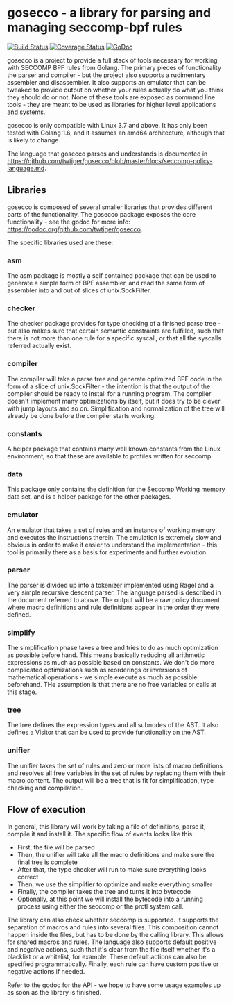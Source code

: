 # gosecco - a library for parsing and managing seccomp-bpf rules

[![Build Status](https://travis-ci.org/twtiger/gosecco.svg?branch=master)](https://travis-ci.org/twtiger/gosecco)
[![Coverage Status](https://coveralls.io/repos/github/twtiger/gosecco/badge.svg?branch=master)](https://coveralls.io/github/twtiger/gosecco?branch=master)
[![GoDoc](https://godoc.org/github.com/twtiger/gosecco?status.svg)](https://godoc.org/github.com/twtiger/gosecco)

gosecco is a project to provide a full stack of tools necessary for working with SECCOMP BPF rules from Golang. The primary pieces of functionality the parser and compiler - but the project also supports a rudimentary assembler and disassembler. It also supports an emulator that can be tweaked to provide output on whether your rules actually do what you think they should do or not. None of these tools are exposed as command line tools - they are meant to be used as libraries for higher level applications and systems.

gosecco is only compatible with Linux 3.7 and above. It has only been tested with Golang 1.6, and it assumes an amd64 architecture, although that is likely to change.

The language that gosecco parses and understands is documented in https://github.com/twtiger/gosecco/blob/master/docs/seccomp-policy-language.md.

## Libraries

gosecco is composed of several smaller libraries that provides different parts of the functionality. The gosecco package exposes the core functionality - see the godoc for more info: https://godoc.org/github.com/twtiger/gosecco.

The specific libraries used are these:

### asm

The asm package is mostly a self contained package that can be used to generate a simple form of BPF assembler, and read the same form of assembler into and out of slices of unix.SockFilter.

### checker

The checker package provides for type checking of a finished parse tree - but also makes sure that certain semantic constraints are fulfilled, such that there is not more than one rule for a specific syscall, or that all the syscalls referred actually exist.

### compiler

The compiler will take a parse tree and generate optimized BPF code in the form of a slice of unix.SockFilter - the intention is that the output of the compiler should be ready to install for a running program. The compiler doesn't implement many optimizations by itself, but it does try to be clever with jump layouts and so on. Simplification and normalization of the tree will already be done before the compiler starts working.

### constants

A helper package that contains many well known constants from the Linux environment, so that these are available to profiles written for seccomp.

### data

This package only contains the definition for the Seccomp Working memory data set, and is a helper package for the other packages.

### emulator

An emulator that takes a set of rules and an instance of working memory and executes the instructions therein. The emulation is extremely slow and obvious in order to make it easier to understand the implementation - this tool is primarily there as a basis for experiments and further evolution.

### parser

The parser is divided up into a tokenizer implemented using Ragel and a very simple recursive descent parser. The language parsed is described in the document referred to above. The output will be a raw policy document where macro definitions and rule definitions appear in the order they were defined.

### simplify

The simplification phase takes a tree and tries to do as much optimization as possible before hand. This means basically reducing all arithmetic expressions as much as possible based on constants. We don't do more complicated optimizations such as reorderings or inversions of mathematical operations - we simple execute as much as possible beforehand. THe assumption is that there are no free variables or calls at this stage.

### tree

The tree defines the expression types and all subnodes of the AST. It also defines a Visitor that can be used to provide functionality on the AST.

### unifier

The unifier takes the set of rules and zero or more lists of macro definitions and resolves all free variables in the set of rules by replacing them with their macro content. The output will be a tree that is fit for simplification, type checking and compilation.

## Flow of execution

In general, this library will work by taking a file of definitions, parse it, compile it and install it. The specific flow of events looks like this:

- First, the file will be parsed
- Then, the unifier will take all the macro definitions and make sure the final tree is complete
- After that, the type checker will run to make sure everything looks correct
- Then, we use the simplifier to optimize and make everything smaller
- Finally, the compiler takes the tree and turns it into bytecode
- Optionally, at this point we will install the bytecode into a running process using either the seccomp or the prctl system call.

The library can also check whether seccomp is supported. It supports the separation of macros and rules into several files. This composition cannot happen inside the files, but has to be done by the calling library. This allows for shared macros and rules. The language also supports default positive and negative actions, such that it's clear from the file itself whether it's a blacklist or a whitelist, for example. These default actions can also be specified programmatically. Finally, each rule can have custom positive or negative actions if needed.

Refer to the godoc for the API - we hope to have some usage examples up as soon as the library is finished.

